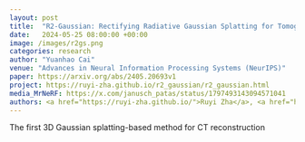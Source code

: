 ```yaml
---
layout: post
title:  "R2-Gaussian: Rectifying Radiative Gaussian Splatting for Tomographic Reconstruction"
date:   2024-05-25 08:00:00 +00:00
image: /images/r2gs.png
categories: research
author: "Yuanhao Cai"
venue: "Advances in Neural Information Processing Systems (NeurIPS)"
paper: https://arxiv.org/abs/2405.20693v1
project: https://ruyi-zha.github.io/r2_gaussian/r2_gaussian.html
media_MrNeRF: https://x.com/janusch_patas/status/1797493143094571041
authors: <a href="https://ruyi-zha.github.io/">Ruyi Zha</a>, <a href="https://scholar.google.com/citations?user=BD7Hce0AAAAJ&hl=en">Tao Jun Lin</a>, <strong>Yuanhao Cai †</strong>, <a href="https://sites.google.com/view/yanhaozhang/home">Jiwen Cao</a>, <a href="https://users.cecs.anu.edu.au/~hongdong/">Hongdong Li</a>
---
```

The first 3D Gaussian splatting-based method for CT reconstruction
